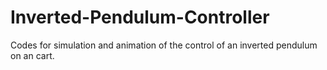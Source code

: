 # Inverted-Pendulum-Controller
Codes for simulation and animation of the control of an inverted pendulum on an cart.

